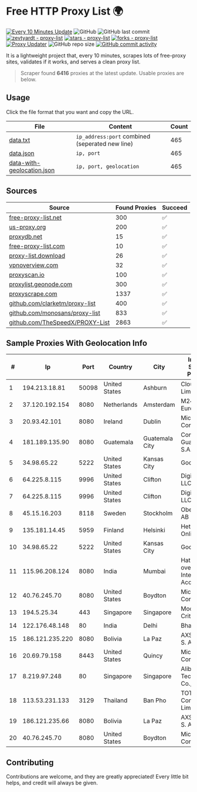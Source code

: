 
# Free HTTP Proxy List 🌍

[![Every 10 Minutes Update](https://github.com/mertguvencli/http-proxy-list/actions/workflows/main.yml/badge.svg?branch=main)](https://github.com/mertguvencli/http-proxy-list/actions/workflows/main.yml)
![GitHub](https://img.shields.io/github/license/mertguvencli/http-proxy-list)
![GitHub last commit](https://img.shields.io/github/last-commit/mertguvencli/http-proxy-list)
[![zevtyardt - proxy-list](https://img.shields.io/static/v1?label=zevtyardt&message=proxy-list&color=blue&logo=github)](https://github.com/zevtyardt/proxy-list "Go to GitHub repo")
[![stars - proxy-list](https://img.shields.io/github/stars/zevtyardt/proxy-list?style=social)](https://github.com/zevtyardt/proxy-list)
[![forks - proxy-list](https://img.shields.io/github/forks/zevtyardt/proxy-list?style=social)](https://github.com/zevtyardt/proxy-list)
[![Proxy Updater](https://github.com/zevtyardt/proxy-list/workflows/Proxy%20Updater/badge.svg)](https://github.com/zevtyardt/proxy-list/actions?query=workflow:"Proxy+Updater")
![GitHub repo size](https://img.shields.io/github/repo-size/zevtyardt/proxy-list)
[![GitHub commit activity](https://img.shields.io/github/commit-activity/m/zevtyardt/proxy-list?logo=commits)](https://github.com/zevtyardt/proxy-list/commits/main)

It is a lightweight project that, every 10 minutes, scrapes lots of free-proxy sites, validates if it works, and serves a clean proxy list.

> Scraper found **6416** proxies at the latest update. Usable proxies are below.

## Usage

Click the file format that you want and copy the URL.

|File|Content|Count|
|----|-------|-----|
|[data.txt](https://raw.githubusercontent.com/mertguvencli/http-proxy-list/main/proxy-list/data.txt)|`ip_address:port` combined (seperated new line)|465|
|[data.json](https://raw.githubusercontent.com/mertguvencli/http-proxy-list/main/proxy-list/data.json)|`ip, port`|465|
|[data-with-geolocation.json](https://raw.githubusercontent.com/mertguvencli/http-proxy-list/main/proxy-list/data-with-geolocation.json)|`ip, port, geolocation`|465|

## Sources

|Source|Found Proxies|Succeed|
|------|-------------|-------|
|[free-proxy-list.net](https://free-proxy-list.net)|300|✅|
|[us-proxy.org](https://www.us-proxy.org)|200|✅|
|[proxydb.net](http://proxydb.net)|15|✅|
|[free-proxy-list.com](https://free-proxy-list.com/?page=&port=&type%5B%5D=http&type%5B%5D=https&up_time=0&search=Search)|10|✅|
|[proxy-list.download](https://www.proxy-list.download/HTTP)|26|✅|
|[vpnoverview.com](https://vpnoverview.com/privacy/anonymous-browsing/free-proxy-servers)|32|✅|
|[proxyscan.io](https://www.proxyscan.io)|100|✅|
|[proxylist.geonode.com](https://proxylist.geonode.com/api/proxy-list?limit=300&page=1&sort_by=lastChecked&sort_type=desc&protocols=http,https)|300|✅|
|[proxyscrape.com](https://api.proxyscrape.com/v2/?request=displayproxies&protocol=http&timeout=10000&country=all&ssl=all&anonymity=all)|1337|✅|
|[github.com/clarketm/proxy-list](https://raw.githubusercontent.com/clarketm/proxy-list/master/proxy-list-raw.txt)|400|✅|
|[github.com/monosans/proxy-list](https://raw.githubusercontent.com/monosans/proxy-list/main/proxies/http.txt)|833|✅|
|[github.com/TheSpeedX/PROXY-List](https://raw.githubusercontent.com/TheSpeedX/PROXY-List/master/http.txt)|2863|✅|


## Sample Proxies With Geolocation Info

|#|Ip|Port|Country|City|Internet Service Provider|
|-|--|----|-------|----|-------------------------|
|1|194.213.18.81|50098|United States|Ashburn|Clouvider Limited|
|2|37.120.192.154|8080|Netherlands|Amsterdam|M247 Europe SRL|
|3|20.93.42.101|8080|Ireland|Dublin|Microsoft Corporation|
|4|181.189.135.90|8080|Guatemala|Guatemala City|Comcel Guatemala S.A.|
|5|34.98.65.22|5222|United States|Kansas City|Google LLC|
|6|64.225.8.115|9996|United States|Clifton|DigitalOcean, LLC|
|7|64.225.8.115|9996|United States|Clifton|DigitalOcean, LLC|
|8|45.15.16.203|8118|Sweden|Stockholm|Obehosting AB|
|9|135.181.14.45|5959|Finland|Helsinki|Hetzner Online GmbH|
|10|34.98.65.22|5222|United States|Kansas City|Google LLC|
|11|115.96.208.124|8080|India|Mumbai|Hathway IP over Cable Internet Access|
|12|40.76.245.70|8080|United States|Boydton|Microsoft Corporation|
|13|194.5.25.34|443|Singapore|Singapore|Mod Mission Critical LLC|
|14|122.176.48.148|80|India|Delhi|Bharti Airtel|
|15|186.121.235.220|8080|Bolivia|La Paz|AXS Bolivia S. A.|
|16|20.69.79.158|8443|United States|Quincy|Microsoft Corporation|
|17|8.219.97.248|80|Singapore|Singapore|Alibaba (US) Technology Co., Ltd.|
|18|113.53.231.133|3129|Thailand|Ban Pho|TOT Public Company Limited|
|19|186.121.235.66|8080|Bolivia|La Paz|AXS Bolivia S. A.|
|20|40.76.245.70|8080|United States|Boydton|Microsoft Corporation|



## Contributing

Contributions are welcome, and they are greatly appreciated! Every
little bit helps, and credit will always be given.

